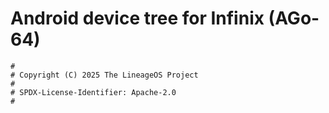 # Android device tree for Infinix  (AGo-64)

```
#
# Copyright (C) 2025 The LineageOS Project
#
# SPDX-License-Identifier: Apache-2.0
#
```
